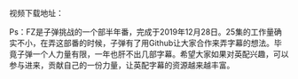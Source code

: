 视频下载地址：

Ps：FZ是子弹挑战的一个部半年番，完成于2019年12月28日。25集的工作量确实不小，在弄这部番的时候，子弹有了用Github让大家合作来弄字幕的想法。毕竟子弹一个人力量有限，一年也肝不出几部字幕。希望大家如果对英配兴趣，可以参与进来，贡献自己的一份力量，让英配字幕的资源越来越丰富。
